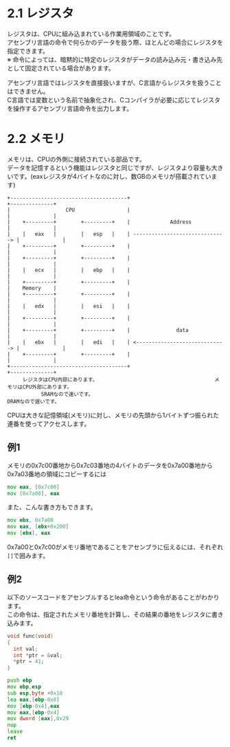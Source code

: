 # 2.1 レジスタ
レジスタは、CPUに組み込まれている作業用領域のことです。  
アセンブリ言語の命令で何らかのデータを扱う際、ほとんどの場合にレジスタを指定できます。  
※ 命令によっては、暗黙的に特定のレジスタがデータの読み込み元・書き込み先として固定されている場合があります。  
  
アセンブリ言語ではレジスタを直接扱いますが、C言語からレジスタを扱うことはできません。  
C言語では変数という名前で抽象化され、Cコンパイラが必要に応じてレジスタを操作するアセンブリ言語命令を出力します。  
  
# 2.2 メモリ
メモリは、CPUの外側に接続されている部品です。  
データを記憶するという機能はレジスタと同じですが、レジスタより容量も大きいです。(eaxレジスタが4バイトなのに対し、数GBのメモリが搭載されています)
```
+--------------------------------------+                                 +--------------+
|                  CPU                 |                                 |              |
|    +---------+        +---------+    |             Address             |              |
|    |   eax   |        |   esp   |    | ------------------------------> |              |
|    +---------+        +---------+    |                                 |              |
|    +---------+        +---------+    |                                 |              |
|    |   ecx   |        |   ebp   |    |                                 |              |
|    +---------+        +---------+    |                                 |    Memory    |
|    +---------+        +---------+    |                                 |              |
|    |   edx   |        |   esi   |    |                                 |              |
|    +---------+        +---------+    |                                 |              |
|    +---------+        +---------+    |               data              |              |
|    |   ebx   |        |   edi   |    | <-----------------------------> |              |
|    +---------+        +---------+    |                                 |              |
+--------------------------------------+                                 +--------------+
     レジスタはCPU内部にあります。                                      メモリはCPU外部にあります。
           SRAMなので速いです。                                           DRAMなので遅いです。
```
CPUは大きな記憶領域(メモリ)に対し、メモリの先頭から1バイトずつ振られた連番を使ってアクセスします。  

## 例1
メモリの0x7c00番地から0x7c03番地の4バイトのデータを0x7a00番地から0x7a03番地の領域にコピーするには
```asm
mov eax, [0x7c00]
mov [0x7a00], eax
```
また、こんな書き方もできます。
```asm
mov ebx, 0x7a00
mov eax, [ebx+0x200]
mov [ebx], eax
```
0x7a00と0x7c00がメモリ番地であることをアセンブラに伝えるには、それぞれ`[]`で囲みます。

## 例2
以下のソースコードをアセンブルするとlea命令という命令があることがわかります。  
この命令は、指定されたメモリ番地を計算し、その結果の番地をレジスタに書き込みます。
```c
void func(void)
{
  int val;
  int *ptr = &val;
  *ptr = 41;
}
```
```asm
push ebp
mov ebp,esp
sub esp,byte +0x10
lea eax,[ebp-0x8]
mov [ebp-0x4],eax
mov eax,[ebp-0x4]
mov dword [eax],0x29
nop
leave
ret
```
